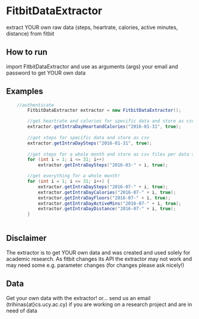 # FitbitDataExtractor

extract YOUR own raw data (steps, heartrate, calories, active minutes, distance) from fitbit

How to run
----------
import FitbitDataExtractor and use as arguments (args) your email and password to get YOUR own data

Examples
---------
```java
    //authenticate
		FitbitDataExtractor extractor = new FitbitDataExtractor();

		//get heartrate and calories for specific data and store as csv
		extractor.getIntraDayHeartandCalories("2016-01-31", true);
		
		//get steps for specific data and store as csv
		extractor.getIntraDaySteps("2016-01-31", true);
		
		//get steps for a whole month and store as csv files per data type
		for (int i = 1; i <= 31; i++)
			extractor.getIntraDaySteps("2016-03-" + i, true);

		//get everything for a whole month!
		for (int i = 1; i <= 31; i++) {
			extractor.getIntraDaySteps("2016-07-" + i, true);
			extractor.getIntraDayCalories("2016-07-" + i, true);
			extractor.getIntraDayFloors("2016-07-" + i, true);
			extractor.getIntraDayActiveMins("2016-07-" + i, true);
			extractor.getIntraDayDistance("2016-07-" + i, true);
		}
    
```

Disclaimer
----------
The extractor is to get YOUR own data and was created and used solely for academic research. As fitbit changes its API the extractor may not work and may need some e.g. parameter changes (for changes please ask nicely!)

Data
-----
Get your own data with the extractor!
or... send us an email (trihinas{at}cs.ucy.ac.cy) if you are working on a research project and are in need of data
